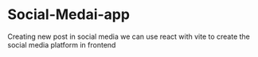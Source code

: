 # Social-Medai-app
Creating new post in social media
we can use  react with vite to create the social media platform in frontend
